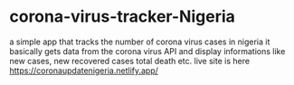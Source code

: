 # corona-virus-tracker-Nigeria
a simple app that tracks the number of corona virus cases in nigeria
it basically gets data from the corona virus API and display informations like new cases, new recovered cases
total death etc. live site is here https://coronaupdatenigeria.netlify.app/
